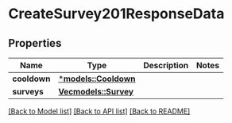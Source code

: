# CreateSurvey201ResponseData

## Properties
Name | Type | Description | Notes
------------ | ------------- | ------------- | -------------
**cooldown** | [***models::Cooldown**](Cooldown.md) |  | 
**surveys** | [**Vec<models::Survey>**](Survey.md) |  | 

[[Back to Model list]](../README.md#documentation-for-models) [[Back to API list]](../README.md#documentation-for-api-endpoints) [[Back to README]](../README.md)


